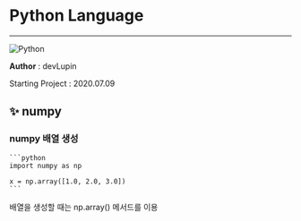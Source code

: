 # Python Language
<hr>

![Python](https://img.shields.io/badge/Python-3.7-brightgreen)


**Author** : devLupin

Starting Project : 2020.07.09


## ✨ **numpy**

### numpy 배열 생성

    ```python
    import numpy as np

    x = np.array([1.0, 2.0, 3.0])
    ```

배열을 생성할 때는 np.array() 메서드를 이용

